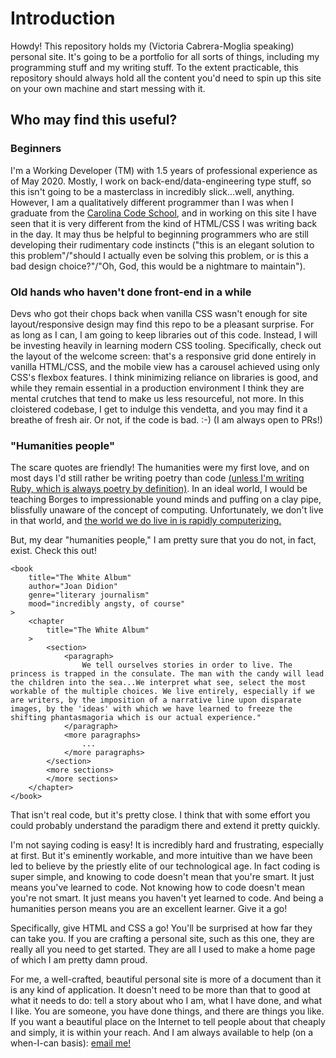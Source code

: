 # Introduction 

Howdy! This repository holds my (Victoria Cabrera-Moglia speaking) personal site. It's going to be a portfolio for all sorts of things, including my programming stuff and my writing stuff. To the extent practicable, this repository should always hold all the content you'd need to spin up this site on your own machine and start messing with it. 

## Who may find this useful? 

### Beginners

I'm a Working Developer (TM) with 1.5 years of professional experience as of May 2020. Mostly, I work on back-end/data-engineering type stuff, so this isn't going to be a masterclass in incredibly slick...well, anything. However, I am a qualitatively different programmer than I was when I graduate from the <a href="www.carolinacodeschool.com"> Carolina Code School</a>, and in working on this site I have seen that it is very different from the kind of HTML/CSS I was writing back in the day. It may thus be helpful to beginning programmers who are still developing their rudimentary code instincts ("this is an elegant solution to this problem"/"should I actually even be solving this problem, or is this a bad design choice?"/"Oh, God, this would be a nightmare to maintain").

### Old hands who haven't done front-end in a while

Devs who got their chops back when vanilla CSS wasn't enough for site layout/responsive design may find this repo to be a pleasant surprise. For as long as I can, I am going to keep libraries out of this code. Instead, I will be investing heavily in learning modern CSS tooling. Specifically, check out the layout of the welcome screen: that's a responsive grid done entirely in vanilla HTML/CSS, and the mobile view has a carousel achieved using only CSS's flexbox features. I think minimizing reliance on libraries is good, and while they remain essential in a production environment I think they are mental crutches that tend to make us less resourceful, not more. In this cloistered codebase, I get to indulge this vendetta, and you may find it a breathe of fresh air. Or not, if the code is bad. :-) (I am always open to PRs!) 

### "Humanities people"

The scare quotes are friendly! The humanities were my first love, and on most days I'd still rather be writing poetry than code <a href="https://google.com/search?&q=ruby+is+the+greatest">(unless I'm writing Ruby, which is always poetry by definition)</a>. In an ideal world, I would be teaching Borges to impressionable yound minds and puffing on a clay pipe, blissfully unaware of the concept of computing. Unfortunately, we don't live in that world, and <a href="https://a16z.com/2011/08/20/why-software-is-eating-the-world/">the world we do live in is rapidly computerizing.</a> 

But, my dear "humanities people," I am pretty sure that you do not, in fact, exist. Check this out! 

	<book
		title="The White Album"
		author="Joan Didion"
		genre="literary journalism"
		mood="incredibly angsty, of course"
	>
		<chapter
			title="The White Album"
		>
			<section>
				<paragraph>
					We tell ourselves stories in order to live. The princess is trapped in the consulate. The man with the candy will lead the children into the sea...We interpret what see, select the most workable of the multiple choices. We live entirely, especially if we are writers, by the imposition of a narrative line upon disparate images, by the 'ideas' with which we have learned to freeze the shifting phantasmagoria which is our actual experience."
				</paragraph>
				<more paragraphs>
					...
				</more paragraphs>
			</section>
			<more sections>
			</more sections>
		</chapter>
	</book>

That isn't real code, but it's pretty close. I think that with some effort you could probably understand the paradigm there and extend it pretty quickly. 

I'm not saying coding is easy! It is incredibly hard and frustrating, especially at first. But it's eminently workable, and more intuitive than we have been led to believe by the priestly elite of our technological age. In fact coding is super simple, and knowing to code doesn't mean that you're smart. It just means you've learned to code. Not knowing how to code doesn't mean you're not smart. It just means you haven't yet learned to code. And being a humanities person means you are an excellent learner. Give it a go!

Specifically, give HTML and CSS a go! You'll be surprised at how far they can take you. If you are crafting a personal site, such as this one, they are really all you need to get started. They are all I used to make a home page of which I am pretty damn proud. 

For me, a well-crafted, beautiful personal site is more of a document than it is any kind of application. It doesn't need to be more than that to good at what it needs to do: tell a story about who I am, what I have done, and what I like. You are someone, you have done things, and there are things you like. If you want a beautiful place on the Internet to tell people about that cheaply and simply, it is within your reach. And I am always available to help (on a when-I-can basis): <a href="victoria.cabrera.dev@gmail.com"> email me! </a> 
